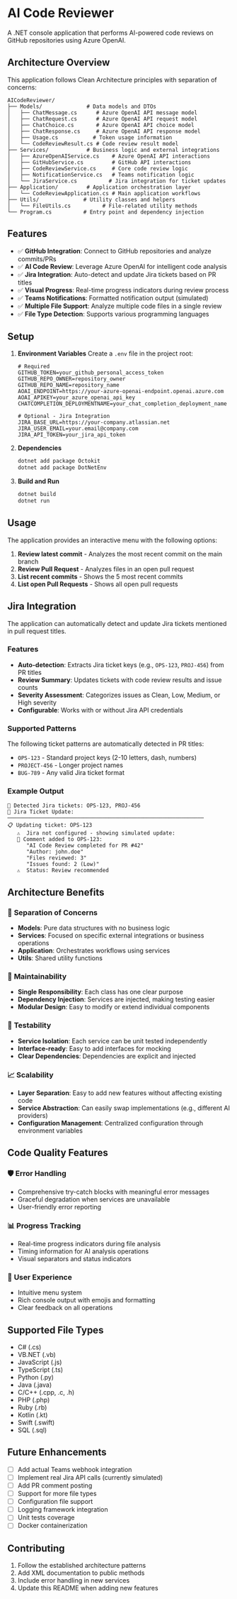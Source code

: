 # AI Code Reviewer

A .NET console application that performs AI-powered code reviews on GitHub repositories using Azure OpenAI.

## Architecture Overview

This application follows Clean Architecture principles with separation of concerns:

```
AICodeReviewer/
├── Models/              # Data models and DTOs
│   ├── ChatMessage.cs      # Azure OpenAI API message model
│   ├── ChatRequest.cs      # Azure OpenAI API request model
│   ├── ChatChoice.cs       # Azure OpenAI API choice model
│   ├── ChatResponse.cs     # Azure OpenAI API response model
│   ├── Usage.cs           # Token usage information
│   └── CodeReviewResult.cs # Code review result model
├── Services/            # Business logic and external integrations
│   ├── AzureOpenAIService.cs    # Azure OpenAI API interactions
│   ├── GitHubService.cs         # GitHub API interactions
│   ├── CodeReviewService.cs     # Core code review logic
│   ├── NotificationService.cs   # Teams notification logic
│   └── JiraService.cs          # Jira integration for ticket updates
├── Application/         # Application orchestration layer
│   └── CodeReviewApplication.cs # Main application workflows
├── Utils/              # Utility classes and helpers
│   └── FileUtils.cs          # File-related utility methods
└── Program.cs          # Entry point and dependency injection
```

## Features

- ✅ **GitHub Integration**: Connect to GitHub repositories and analyze commits/PRs
- ✅ **AI Code Review**: Leverage Azure OpenAI for intelligent code analysis
- ✅ **Jira Integration**: Auto-detect and update Jira tickets based on PR titles
- ✅ **Visual Progress**: Real-time progress indicators during review process
- ✅ **Teams Notifications**: Formatted notification output (simulated)
- ✅ **Multiple File Support**: Analyze multiple code files in a single review
- ✅ **File Type Detection**: Supports various programming languages

## Setup

1. **Environment Variables**
   Create a `.env` file in the project root:

   ```env
   # Required
   GITHUB_TOKEN=your_github_personal_access_token
   GITHUB_REPO_OWNER=repository_owner
   GITHUB_REPO_NAME=repository_name
   AOAI_ENDPOINT=https://your-azure-openai-endpoint.openai.azure.com
   AOAI_APIKEY=your_azure_openai_api_key
   CHATCOMPLETION_DEPLOYMENTNAME=your_chat_completion_deployment_name

   # Optional - Jira Integration
   JIRA_BASE_URL=https://your-company.atlassian.net
   JIRA_USER_EMAIL=your.email@company.com
   JIRA_API_TOKEN=your_jira_api_token
   ```

2. **Dependencies**

   ```bash
   dotnet add package Octokit
   dotnet add package DotNetEnv
   ```

3. **Build and Run**
   ```bash
   dotnet build
   dotnet run
   ```

## Usage

The application provides an interactive menu with the following options:

1. **Review latest commit** - Analyzes the most recent commit on the main branch
2. **Review Pull Request** - Analyzes files in an open pull request
3. **List recent commits** - Shows the 5 most recent commits
4. **List open Pull Requests** - Shows all open pull requests

## Jira Integration

The application can automatically detect and update Jira tickets mentioned in pull request titles.

### Features

- **Auto-detection**: Extracts Jira ticket keys (e.g., `OPS-123`, `PROJ-456`) from PR titles
- **Review Summary**: Updates tickets with code review results and issue counts
- **Severity Assessment**: Categorizes issues as Clean, Low, Medium, or High severity
- **Configurable**: Works with or without Jira API credentials

### Supported Patterns

The following ticket patterns are automatically detected in PR titles:

- `OPS-123` - Standard project keys (2-10 letters, dash, numbers)
- `PROJECT-456` - Longer project names
- `BUG-789` - Any valid Jira ticket format

### Example Output

```
🎫 Detected Jira tickets: OPS-123, PROJ-456
🎫 Jira Ticket Update:
──────────────────────────────────────────────────────────────
📋 Updating ticket: OPS-123
   ⚠️  Jira not configured - showing simulated update:
   📝 Comment added to OPS-123:
      "AI Code Review completed for PR #42"
      "Author: john.doe"
      "Files reviewed: 3"
      "Issues found: 2 (Low)"
   ⚠️  Status: Review recommended
```

## Architecture Benefits

### 🎯 **Separation of Concerns**

- **Models**: Pure data structures with no business logic
- **Services**: Focused on specific external integrations or business operations
- **Application**: Orchestrates workflows using services
- **Utils**: Shared utility functions

### 🔧 **Maintainability**

- **Single Responsibility**: Each class has one clear purpose
- **Dependency Injection**: Services are injected, making testing easier
- **Modular Design**: Easy to modify or extend individual components

### 🧪 **Testability**

- **Service Isolation**: Each service can be unit tested independently
- **Interface-ready**: Easy to add interfaces for mocking
- **Clear Dependencies**: Dependencies are explicit and injected

### 📈 **Scalability**

- **Layer Separation**: Easy to add new features without affecting existing code
- **Service Abstraction**: Can easily swap implementations (e.g., different AI providers)
- **Configuration Management**: Centralized configuration through environment variables

## Code Quality Features

### 🛡️ **Error Handling**

- Comprehensive try-catch blocks with meaningful error messages
- Graceful degradation when services are unavailable
- User-friendly error reporting

### 📊 **Progress Tracking**

- Real-time progress indicators during file analysis
- Timing information for AI analysis operations
- Visual separators and status indicators

### 🎨 **User Experience**

- Intuitive menu system
- Rich console output with emojis and formatting
- Clear feedback on all operations

## Supported File Types

- C# (.cs)
- VB.NET (.vb)
- JavaScript (.js)
- TypeScript (.ts)
- Python (.py)
- Java (.java)
- C/C++ (.cpp, .c, .h)
- PHP (.php)
- Ruby (.rb)
- Kotlin (.kt)
- Swift (.swift)
- SQL (.sql)

## Future Enhancements

- [ ] Add actual Teams webhook integration
- [ ] Implement real Jira API calls (currently simulated)
- [ ] Add PR comment posting
- [ ] Support for more file types
- [ ] Configuration file support
- [ ] Logging framework integration
- [ ] Unit tests coverage
- [ ] Docker containerization

## Contributing

1. Follow the established architecture patterns
2. Add XML documentation to public methods
3. Include error handling in new services
4. Update this README when adding new features
